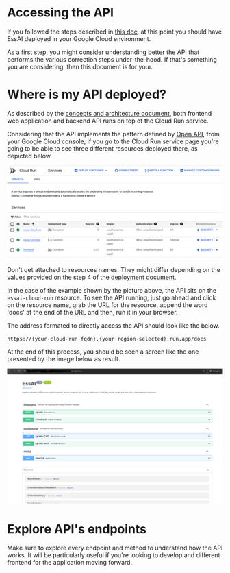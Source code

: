 # Accessing the API

If you followed the steps described in [this doc](/docs/deploying-essai.md), at this point you should have EssAI deployed in your Google Cloud environment.

As a first step, you might consider understanding better the API that performs the various correction steps under-the-hood. If that's something you are considering, then this document is for your.

# Where is my API deployed?

As described by the [concepts and architecture document](/docs/concepts-architecture.md), both frontend web application and backend API runs on top of the Cloud Run service.

Considering that the API implements the pattern defined by [Open API](https://www.openapis.org/), from your Google Cloud console, if you go to the Cloud Run service page you're going to be able to see three different resources deployed there, as depicted below.

![EssAI's resources deployed in Cloud Run](/img/essai-cloud-run-resources.png)

Don't get attached to resources names. They might differ depending on the values provided on the step 4 of the [deployment document](/docs/deploying-essai.md).

In the case of the example shown by the picture above, the API sits on the `essai-cloud-run` resource. To see the API running, just go ahead and click on the resource name, grab the URL for the resource, append the word 'docs' at the end of the URL and then, run it in your browser.

The address formated to directly access the API should look like the below.

```
https://{your-cloud-run-fqdn}.{your-region-selected}.run.app/docs
```

At the end of this process, you should be seen a screen like the one presented by the image below as result.

![Open API definition for EssAI's API](/img/essai-api-openapi.png)

# Explore API's endpoints

Make sure to explore every endpoint and method to understand how the API works. It will be particularly useful if you're looking to develop and different frontend for the application moving forward.